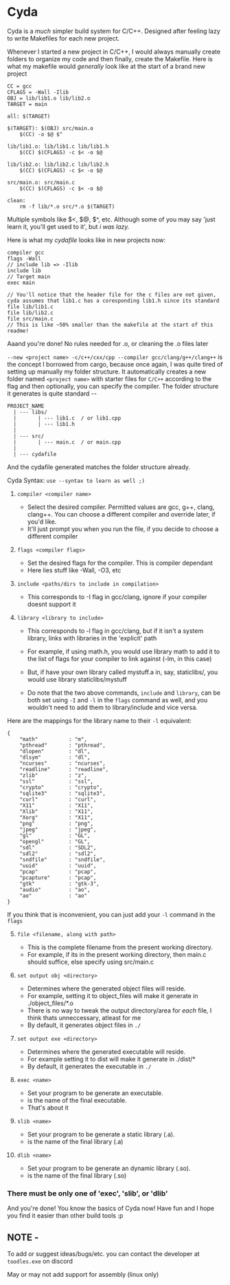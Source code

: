 # Cyda
Cyda is a *much* simpler build system for C/C++. Designed after feeling lazy to write Makefiles for each new project. 

Whenever I started a new project in C/C++, I would always manually create folders to organize my code and then finally, create the Makefile. 
Here is what my makefile would *generally* look like at the start of a brand new project
```make
CC = gcc
CFLAGS = -Wall -Ilib
OBJ = lib/lib1.o lib/lib2.o
TARGET = main

all: $(TARGET)

$(TARGET): $(OBJ) src/main.o
	$(CC) -o $@ $^

lib/lib1.o: lib/lib1.c lib/lib1.h
	$(CC) $(CFLAGS) -c $< -o $@

lib/lib2.o: lib/lib2.c lib/lib2.h
	$(CC) $(CFLAGS) -c $< -o $@

src/main.o: src/main.c
	$(CC) $(CFLAGS) -c $< -o $@

clean:
	rm -f lib/*.o src/*.o $(TARGET)
```
Multiple symbols like $<, $@, $^, etc. Although some of you may say 'just learn it, you'll get used to it', but *i was lazy.*

Here is what my *cydafile* looks like in new projects now:
```
compiler gcc
flags -Wall
// include lib => -Ilib
include lib
// Target main
exec main

// You'll notice that the header file for the c files are not given, cyda assumes that lib1.c has a coresponding lib1.h since its standard
file lib/lib1.c
file lib/lib2.c
file src/main.c
// This is like ~50% smaller than the makefile at the start of this readme!
```
Aaand you're done! 
No rules needed for .o, or cleaning the .o files later

`--new <project name> -c/c++/cxx/cpp --compiler gcc/clang/g++/clang++` is the concept I borrowed from cargo, because once again, I was quite tired of setting up manually my folder structure. It automatically creates a new folder named `<project name>` with starter files for `C/C++` according to the flag and then optionally, you can specify the compiler. 
The folder structure it generates is quite standard --
```
PROJECT_NAME
  | --- libs/
  |       | --- lib1.c  / or lib1.cpp
  |       | --- lib1.h
  |
  | --- src/
  |       | --- main.c  / or main.cpp 
  |
  | --- cydafile
```
And the cydafile generated matches the folder structure already. 

Cyda Syntax: `use --syntax to learn as well ;)`

1. `compiler <compiler name>`

   - Select the desired compiler. Permitted values are gcc, g++, clang, clang++. You can choose a different compiler and override later, if you'd like.
   - It'll just prompt you when you run the file, if you decide to choose a different compiler

2. `flags <compiler flags>`

   - Set the desired flags for the compiler. This is compiler dependant
   - Here lies stuff like -Wall, -O3, etc

3. `include <paths/dirs to include in compilation>`
    
    - This corresponds to -I flag in gcc/clang, ignore if your compiler doesnt support it

4. `library <library to include>`
    
    - This corresponds to -l flag in gcc/clang, but if it isn't a system library, links with libraries in the 'explicit' path
  
    - For example, if using math.h, you would use library math to add it to the list of flags for your compiler to link against (-lm, in this case)
    - But, if have your own library called mystuff.a in, say, staticlibs/, you would use library staticlibs/mystuff
    - Do note that the two above commands, `include` and `library`, can be both set using `-I` and `-l` in the `flags` command as well, and you wouldn't need to add them to library/include and vice versa.

Here are the mappings for the library name to their `-l` equivalent:
```
{
	"math" 			: "m",
	"pthread" 		: "pthread",
	"dlopen" 		: "dl",
	"dlsym"		    : "dl",
	"ncurses" 		: "ncurses",
	"readline"	    : "readline",
	"zlib" 			: "z",
	"ssl" 			: "ssl",
	"crypto"		: "crypto",
	"sqlite3" 		: "sqlite3",
	"curl"			: "curl",
	"X11" 			: "X11",
	"Xlib" 			: "X11",
	"Xorg" 			: "X11",
	"png" 			: "png",
	"jpeg"			: "jpeg",
	"gl" 			: "GL",
	"opengl"	    : "GL",
	"sdl"			: "SDL2",
	"sdl2" 			: "sdl2",
	"sndfile" 		: "sndfile",
	"uuid" 			: "uuid",
	"pcap" 			: "pcap",
	"pcapture" 		: "pcap",
	"gtk" 			: "gtk-3",
	"audio" 		: "ao",
	"ao" 			: "ao"
}
```
If you think that is inconvenient, you can just add your `-l` command in the `flags` 

5. `file <filename, along with path>`
    - This is the complete filename from the present working directory.
    - For example, if its in the present working directory, then main.c should suffice, else specify using src/main.c

6. `set output obj <directory>`
    - Determines where the generated object files will reside. 
    - For example, setting it to object_files will make it generate in ./object_files/*.o
    - There is no way to tweak the output directory/area for *each* file, I think thats unneccessary, atleast for me
    - By default, it generates object files in `./` 

7. `set output exe <directory>`
    - Determines where the generated executable will reside. 
    - For example setting it to dist will make it generate in ./dist/*
    - By default, it generates the executable in `./`

8. `exec <name>`
    - Set your program to be generate an executable. 
    - <name> is the name of the final executable.
    - That's about it

9.  `slib <name>`
    - Set your program to be generate a static library (.a). 
    - <name> is the name of the final library (<name>.a)

10. `dlib <name>`
    - Set your program to be generate an dynamic library (.so). 
    - <name> is the name of the final library (<name>.so)

### There must be only one of 'exec', 'slib', or 'dlib'

And you're done! You know the basics of Cyda now! Have fun and I hope you find it easier than other build tools :p


## NOTE -
To add or suggest ideas/bugs/etc. you can contact the developer at `toodles.exe` on discord

May or may not add support for assembly (linux only)
